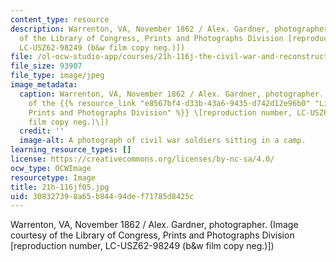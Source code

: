 ```yaml
---
content_type: resource
description: Warrenton, VA, November 1862 / Alex. Gardner, photographer. (Image courtesy
  of the Library of Congress, Prints and Photographs Division [reproduction number,
  LC-USZ62-98249 (b&w film copy neg.)])
file: /ol-ocw-studio-app/courses/21h-116j-the-civil-war-and-reconstruction-fall-2005/308327398a65b84494def71785d8425c_21h-116jf05.jpg
file_size: 93907
file_type: image/jpeg
image_metadata:
  caption: Warrenton, VA, November 1862 / Alex. Gardner, photographer. (Image courtesy
    of the {{% resource_link "e8567bf4-d33b-43a6-9435-d742d12e96b0" "Library of Congress,
    Prints and Photographs Division" %}} \[reproduction number, LC-USZ62-98249 (b&w
    film copy neg.)\])
  credit: ''
  image-alt: A photograph of civil war soldiers sitting in a camp.
learning_resource_types: []
license: https://creativecommons.org/licenses/by-nc-sa/4.0/
ocw_type: OCWImage
resourcetype: Image
title: 21h-116jf05.jpg
uid: 30832739-8a65-b844-94de-f71785d8425c
---
```

Warrenton, VA, November 1862 / Alex. Gardner, photographer. (Image courtesy of the Library of Congress, Prints and Photographs Division [reproduction number, LC-USZ62-98249 (b&w film copy neg.)])